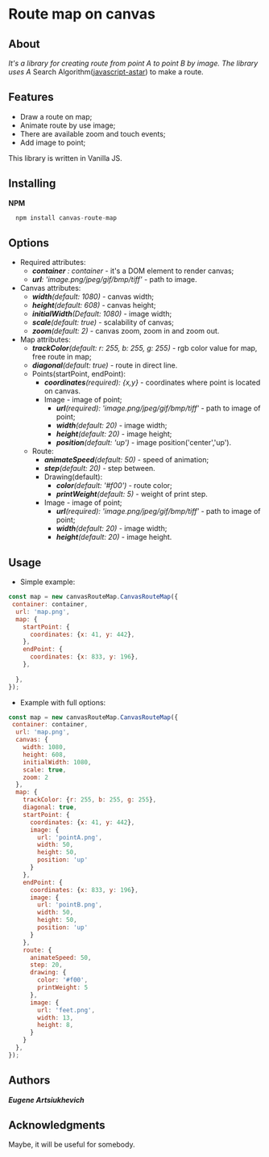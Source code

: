 # Route map on canvas

## About
*It's a library for creating route from point A to point B by image. The library uses A* Search Algorithm([javascript-astar](https://github.com/bgrins/javascript-astar)) to make a route.

## Features

* Draw a route on map;
* Animate route by use image;
* There are available zoom and touch events;
* Add image to point;

This library is written in Vanilla JS.

## Installing
__NPM__
```javascript
  npm install canvas-route-map
```
## Options
* Required attributes:
  * *__container__ : container* - it's a DOM element to render canvas;
  * *__url__: 'image.png/jpeg/gif/bmp/tiff'* - path to image.
* Canvas attributes:
  * *__width__(default: 1080)* - canvas width;
  * *__height__(default: 608)* - canvas height;
  * *__initialWidth__(Default: 1080)* - image width;
  * *__scale__(default: true)* - scalability of canvas;
  * *__zoom__(default: 2)* - canvas zoom, zoom in and zoom out.
* Map attributes:
  * *__trackColor__(default: r: 255, b: 255, g: 255)* - rgb color value for map, free route in map;
   * *__diagonal__(default: true)* - route in direct line.
  * Points(startPoint, endPoint):
    * *__coordinates__(required): {x,y}* - coordinates where point is located on canvas.
    * Image - image of point;
      * *__url__(required): 'image.png/jpeg/gif/bmp/tiff'* - path to image of point;
       * *__width__(default: 20)* - image width;
       * *__height__(default: 20)* - image height;
       * *__position__(default: 'up')* - image position('center','up').
  * Route:
    * *__animateSpeed__(default: 50)* - speed of animation;
    * *__step__(default: 20)* - step between.
    * Drawing(default):
      * *__color__(default: '#f00')* - route color;
      * *__printWeight__(default: 5)* - weight of print step.
    * Image - image of point;
      * *__url__(required): 'image.png/jpeg/gif/bmp/tiff'* - path to image of point;
      * *__width__(default: 20)* - image width;
      * *__height__(default: 20)* - image height.


## Usage
* Simple example:

```javascript
const map = new canvasRouteMap.CanvasRouteMap({
 container: container,
  url: 'map.png',
  map: {
    startPoint: {
      coordinates: {x: 41, y: 442},
    },
    endPoint: {
      coordinates: {x: 833, y: 196},
    },
   
  },
});

```

* Example with full options:

```javascript
const map = new canvasRouteMap.CanvasRouteMap({
 container: container,
  url: 'map.png',
  canvas: {
    width: 1080,
    height: 608,
    initialWidth: 1080,
    scale: true,
    zoom: 2
  },
  map: {
    trackColor: {r: 255, b: 255, g: 255},
    diagonal: true,
    startPoint: {
      coordinates: {x: 41, y: 442},
      image: {
        url: 'pointA.png',
        width: 50,
        height: 50,
        position: 'up'
      }
    },
    endPoint: {
      coordinates: {x: 833, y: 196},
      image: {
        url: 'pointB.png',
        width: 50,
        height: 50,
        position: 'up'
      }
    },
    route: {
      animateSpeed: 50,
      step: 20,
      drawing: {
        color: '#f00',
        printWeight: 5
      },
      image: {
        url: 'feet.png',
        width: 13,
        height: 8,
      }
    }
  },
});
```

## Authors
__*Eugene Artsiukhevich*__

## Acknowledgments
Maybe, it will be useful for somebody. 

